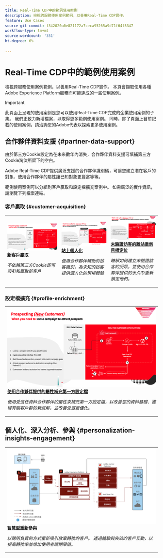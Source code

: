 ```yaml
---
title: Real-Time CDP中的範例使用案例
description: 檢視跨服務使用案例範例，以善用Real-Time CDP實作。
feature: Use Cases
source-git-commit: f342020a0e821172a7ceca95265a9d71f64f5347
workflow-type: tm+mt
source-wordcount: '351'
ht-degree: 6%

---
```


# Real-Time CDP中的範例使用案例

檢視跨服務使用案例範例，以善用Real-Time CDP實作。 本頁會擷取使用各種Adobe Experience Platform服務而可能達成的一些使用案例。

>[!IMPORTANT]
>
>此頁面上呈現的使用案例是您可以使用Real-Time CDP完成的企業使用案例的子集。 我們正致力新增檔案，以取得更多範例使用案例。 同時，除了頁面上目前記載的使用案例，請洽詢您的Adobe代表以探索更多使用案例。

## 合作夥伴資料支援 {#partner-data-support}

由於第三方Cookie設定為在未來數年內消失，合作夥伴資料支援可填補第三方Cookie淘汰所留下的空白。

Adobe Real-Time CDP提供廣泛支援的合作夥伴識別碼，可讓您建立潛在客戶的對象、使用合作夥伴的屬性讓已知對象更豐富等等。

範例使用案例可以分組到客戶贏取和設定檔擴充案例中。 如需廣泛的實作資訊，請瀏覽下列檔案連結。

### 客戶贏取 {#customer-acquisition}

<table style="margin-top: 0 !important">
<tr>
  <td>
    <a href="../partner-data/prospecting.md">
      <img alt="不依賴第三方Cookie即可吸引和贏取新客戶" src="/help/rtcdp/assets/partner-data/prospecting/prospecting-use-case-overview.png" />
    </a>
    <div>
      <a href="../partner-data/prospecting.md">
    <strong>新客戶贏取</strong>
    </a>
    </div>
    <p>
    <em>不依賴第三方Cookie即可吸引和贏取新客戶</em>
    <p>
  </td>
  <td>
    <a href="../partner-data/onsite-personalization.md">
      <img alt="使用合作夥伴協助的訪客辨識功能，為未知訪客提供個人化的現場體驗" src="/help/rtcdp/assets/partner-data/onsite-personalization/onsite-personalization-overview.png" />
    </a>
    <div>
      <a href="../partner-data/onsite-personalization.md">
    <strong>站上個人化</strong>
    </a>
    </div>
    <p>
    <em>使用合作夥伴輔助的訪客識別，為未知的訪客提供個人化的現場體驗</em>
    <p>
  </td>
  <td>
    <a href="../partner-data/offsite-retargeting.md">
      <img alt="瞭解如何建立未驗證訪客的受眾，並使用合作夥伴提供的永久ID重新鎖定他們。" src="../assets/offsite-retargeting/header.png" />
    </a>
    <div>
      <a href="../partner-data/offsite-retargeting.md">
    <strong>未驗證訪客的離站重新目標定位</strong>
    </a>
    </div>
    <p>
    <em>瞭解如何建立未驗證訪客的受眾，並使用合作夥伴提供的永久ID重新鎖定他們。</em>
    <p>
  </td>
  </tr>
  </table>

### 設定檔擴充 {#profile-enrichment}

<table style="margin-top: 0 !important">
<tr>
  <td>
    <a href="../partner-data/prospecting.md">
      <img alt="使用合作夥伴提供的屬性補充第一方設定檔" src="/help/rtcdp/assets/partner-data/prospecting/prospecting-use-case-overview.png" />
    </a>
    <div>
      <a href="../partner-data/prospecting.md">
    <strong>使用合作夥伴提供的屬性補充第一方設定檔</strong>
    </a>
    </div>
    <p>
    <em>使用受信任資料合作夥伴的屬性來補充第一方設定檔，以改善您的資料基礎、獲得有關客戶群的新見解，並改善受眾最佳化。</em>
    <p>
  </td>
  </tr>
  </table>

## 個人化、深入分析、參與 {#personalization-insights-engagement}

<table style="margin-top: 0 !important">
<tr>
  <td>
    <a href="/help/rtcdp/use-case-guides/intelligent-re-engagement/intelligent-re-engagement.md">
      <img alt="使用合作夥伴提供的屬性補充第一方設定檔" src="/help/rtcdp/use-case-guides/intelligent-re-engagement/images/step-by-step.png" />
    </a>
    <div>
      <a href="../partner-data/prospecting.md">
    <strong>智慧型重新參與</strong>
    </a>
    </div>
    <p>
    <em>以聰明負責的方式重新吸引放棄轉換的客戶。 透過體驗與失效的客戶互動，以提高轉換率並增加使用者端期限值。</em>
    <p>
  </td>
  </tr>
  </table>
